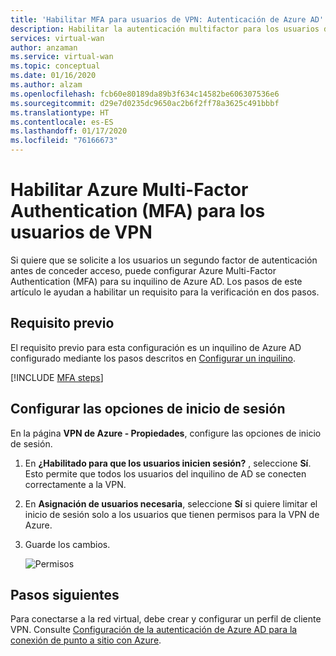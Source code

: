 ```yaml
---
title: 'Habilitar MFA para usuarios de VPN: Autenticación de Azure AD'
description: Habilitar la autenticación multifactor para los usuarios de VPN
services: virtual-wan
author: anzaman
ms.service: virtual-wan
ms.topic: conceptual
ms.date: 01/16/2020
ms.author: alzam
ms.openlocfilehash: fcb60e80189da89b3f634c14582be606307536e6
ms.sourcegitcommit: d29e7d0235dc9650ac2b6f2ff78a3625c491bbbf
ms.translationtype: HT
ms.contentlocale: es-ES
ms.lasthandoff: 01/17/2020
ms.locfileid: "76166673"
---
```

# <a name="enable-azure-multi-factor-authentication-mfa-for-vpn-users"></a>Habilitar Azure Multi-Factor Authentication (MFA) para los usuarios de VPN

Si quiere que se solicite a los usuarios un segundo factor de autenticación antes de conceder acceso, puede configurar Azure Multi-Factor Authentication (MFA) para su inquilino de Azure AD. Los pasos de este artículo le ayudan a habilitar un requisito para la verificación en dos pasos.

## <a name="prereq"></a>Requisito previo

El requisito previo para esta configuración es un inquilino de Azure AD configurado mediante los pasos descritos en [Configurar un inquilino](openvpn-azure-ad-tenant.md).

[!INCLUDE [MFA steps](../../includes/vpn-gateway-vwan-openvpn-azure-ad-mfa.md)]

## <a name="enablesign"></a> Configurar las opciones de inicio de sesión

En la página **VPN de Azure - Propiedades**, configure las opciones de inicio de sesión.

1. En **¿Habilitado para que los usuarios inicien sesión?** , seleccione **Sí**. Esto permite que todos los usuarios del inquilino de AD se conecten correctamente a la VPN.
2. En **Asignación de usuarios necesaria**, seleccione **Sí** si quiere limitar el inicio de sesión solo a los usuarios que tienen permisos para la VPN de Azure.
3. Guarde los cambios.

   ![Permisos](./media/openvpn-azure-ad-mfa/user2.jpg)

## <a name="next-steps"></a>Pasos siguientes

Para conectarse a la red virtual, debe crear y configurar un perfil de cliente VPN. Consulte [Configuración de la autenticación de Azure AD para la conexión de punto a sitio con Azure](virtual-wan-point-to-site-azure-ad.md).
